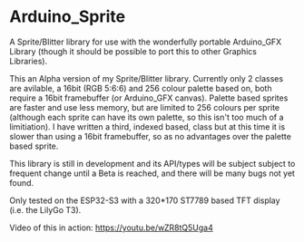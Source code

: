 # Arduino_Sprite
A Sprite/Blitter library for use with the wonderfully portable Arduino_GFX Library (though it should be possible to port this to other Graphics Libraries). 

This an Alpha version of my Sprite/Blitter library. Currently only 2 classes are avilable, a 16bit (RGB 5:6:6) and 256 colour palette based on, both require a 16bit framebuffer (or Arduino_GFX canvas). Palette based sprites are faster and use less memory, but are limited to 256 colours per sprite (although each sprite can have its own palette, so this isn't too much of a limitiation). I have written a third, indexed based, class but at this time it is slower than using a 16bit framebuffer, so as no advantages over the palette based sprite.

This library is still in development and its API/types will be subject subject to frequent change until a Beta is reached, and there will be many bugs not yet found.

Only tested on the ESP32-S3 with a 320*170 ST7789 based TFT display (i.e. the LilyGo T3).

Video of this in action:
https://youtu.be/wZR8tQ5Uga4
